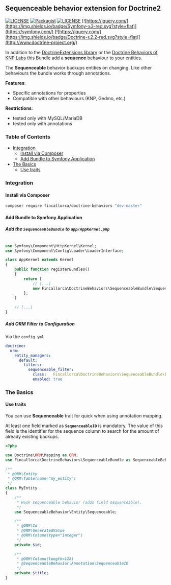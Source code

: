 ## Sequenceable behavior extension for Doctrine2

[![LICENSE](https://img.shields.io/badge/release-0.0.5-blue.svg?style=flat)](https://github.com/Fincallorca/DoctrineBehaviorSequenceable/releases/tag/0.0.5)
[![Packagist](https://img.shields.io/badge/Packagist-0.0.5-blue.svg?style=flat)](https://packagist.org/packages/fincallorca/doctrine-behaviors)
[![LICENSE](https://img.shields.io/badge/License-MIT-blue.svg?style=flat)](LICENSE)
[![https://jquery.com/](https://img.shields.io/badge/Symfony-≥3-red.svg?style=flat)](https://symfony.com/)
[![https://jquery.com/](https://img.shields.io/badge/Doctrine-≥2.2-red.svg?style=flat)](http://www.doctrine-project.org/)


In addition to the [DoctrineExtensions library](https://github.com/Atlantic18/DoctrineExtensions) or the [Doctrine Behaviors of KNP Labs](https://github.com/KnpLabs/DoctrineBehaviors)
this Bundle add a **sequence** behaviour to your entities.

The **Sequenceable** behavior backups entities on changing. Like other behaviours the bundle works through annotations.

**Features**:

- Specific annotations for properties
- Compatible with other behaviours (KNP, Gedmo, etc.)

**Restrictions**:

- tested only with MySQL/MariaDB
- tested only with annotations

### Table of Contents

- [Integration](#integration)
  - [Install via Composer](#install-via-composer)
  - [Add Bundle to Symfony Application](#add-bundle-to-symfony-application)
- [The Basics](#the-basics)
  - [Use traits](#use-traits)
  

### Integration

#### Install via Composer

```bash
composer require fincallorca/doctrine-behaviors "dev-master"
```

#### Add Bundle to Symfony Application

##### Add the `SequenceableBundle` to `app/AppKernel.php`

``` php

use Symfony\Component\HttpKernel\Kernel;
use Symfony\Component\Config\Loader\LoaderInterface;

class AppKernel extends Kernel
{
    public function registerBundles()
    {
        return [
            // [...]
            new Fincallorca\DoctrineBehaviors\SequenceableBundle\SequenceableBundle(),
        ];
    }
    
    // [...]
}
```

##### Add ORM Filter to Configuration

Via the `config.yml`

```yaml
doctrine:
  orm:
    entity_managers:
      default:
        filters:
          sequenceable_filter:
            class:   Fincallorca\DoctrineBehaviors\SequenceableBundle\EventListener\SequenceableSubscriber
            enabled: true
```

### The Basics

#### Use traits

You can use **Sequenceable** trait for quick when using annotation mapping.

At least one field marked as **`SequenceableID`** is mandatory. The value of this field is the
identifier for the sequence column to search for the amount of already existing backups.

``` php
<?php

use Doctrine\ORM\Mapping as ORM;
use Fincallorca\DoctrineBehaviors\SequenceableBundle as SequenceableBehavior;

/**
 * @ORM\Entity
 * @ORM\Table(name="my_entity")
 */
class MyEntity
{
    /**
     * Hook sequenceable behavior (adds field sequenceable).
     */
    use SequenceableBehavior\Entity\Sequenceable;

    /**
     * @ORM\Id
     * @ORM\GeneratedValue
     * @ORM\Column(type="integer")
     */
    private $id;

    /**
     * @ORM\Column(length=128)
     * @SequenceableBehavior\Annotation\SequenceableID
     */
    private $title;
}
```
